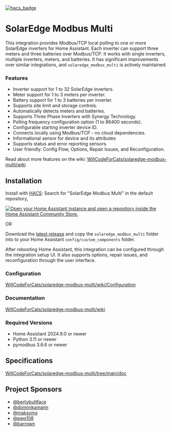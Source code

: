 [![hacs_badge](https://img.shields.io/badge/HACS-Default-41BDF5.svg?style=for-the-badge)](https://github.com/hacs/integration)

# SolarEdge Modbus Multi

This integration provides Modbus/TCP local polling to one or more SolarEdge inverters for Home Assistant. Each inverter can support three meters and three batteries over Modbus/TCP. It works with single inverters, multiple inverters, meters, and batteries. It has significant improvements over similar integrations, and `solaredge_modbus_multi` is actively maintained.

### Features
* Inverter support for 1 to 32 SolarEdge inverters.
* Meter support for 1 to 3 meters per inverter.
* Battery support for 1 to 3 batteries per inverter.
* Supports site limit and storage controls.
* Automatically detects meters and batteries.
* Supports Three Phase Inverters with Synergy Technology.
* Polling frequency configuration option (1 to 86400 seconds).
* Configurable starting inverter device ID.
* Connects locally using Modbus/TCP - no cloud dependencies.
* Informational sensor for device and its attributes
* Supports status and error reporting sensors.
* User friendly: Config Flow, Options, Repair Issues, and Reconfiguration.

Read about more features on the wiki: [WillCodeForCats/solaredge-modbus-multi/wiki](https://github.com/WillCodeForCats/solaredge-modbus-multi/wiki)

## Installation
Install with [HACS](https://hacs.xyz): Search for "SolarEdge Modbus Multi" in the default repository,

[![Open your Home Assistant instance and open a repository inside the Home Assistant Community Store.](https://my.home-assistant.io/badges/hacs_repository.svg)](https://my.home-assistant.io/redirect/hacs_repository/?owner=WillCodeForCats&repository=solaredge-modbus-multi&category=integration)

OR

Download the [latest release](https://github.com/WillCodeForCats/solaredge-modbus-multi/releases) and copy the `solaredge_modbus_multi` folder into to your Home Assistant `config/custom_components` folder.

After rebooting Home Assistant, this integration can be configured through the integration setup UI. It also supports options, repair issues, and reconfiguration through the user interface.

### Configuration
[WillCodeForCats/solaredge-modbus-multi/wiki/Configuration](https://github.com/WillCodeForCats/solaredge-modbus-multi/wiki/Configuration)

### Documentation
[WillCodeForCats/solaredge-modbus-multi/wiki](https://github.com/WillCodeForCats/solaredge-modbus-multi/wiki)

### Required Versions
* Home Assistant 2024.9.0 or newer
* Python 3.11 or newer
* pymodbus 3.6.6 or newer

## Specifications
[WillCodeForCats/solaredge-modbus-multi/tree/main/doc](https://github.com/WillCodeForCats/solaredge-modbus-multi/tree/main/doc)

## Project Sponsors
* [@bertybuttface](https://github.com/bertybuttface)
* [@dominikamann](https://github.com/dominikamann)
* [@maksyms](https://github.com/maksyms)
* [@pwo108](https://github.com/pwo108)
* [@barrown](https://github.com/barrown)
